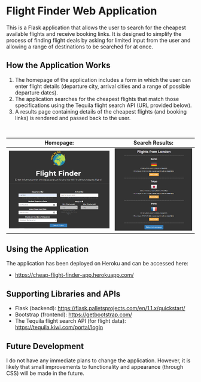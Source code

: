 # Flight Finder Web Application

This is a Flask application that allows the user to search for the cheapest available flights and receive booking links. It is designed to simplify the process of finding flight deals by asking for limited input from the user and allowing a range of destinations to be searched for at once.

## How the Application Works
1. The homepage of the application includes a form in which the user can enter flight details (departure city, arrival cities and a range of possible departure dates).   
1. The application searches for the cheapest flights that match those specifications using the Tequila flight search API (URL provided below).  
1. A results page containing details of the cheapest flights (and booking links) is rendered and passed back to the user.
<br>

|                          Homepage:                      |                  Search Results:                 |
| ------------------------------------------------------- | ------------------------------------------------ |
| <img src="/images/flight-finder-search.png">             |<img src="/images/flight-results.png">             |

## Using the Application
The application has been deployed on Heroku and can be accessed here:  
* https://cheap-flight-finder-app.herokuapp.com/


## Supporting Libraries and APIs
* Flask (backend): https://flask.palletsprojects.com/en/1.1.x/quickstart/  
* Bootstrap (frontend): https://getbootstrap.com/  
* The Tequila flight search API (for flight data): https://tequila.kiwi.com/portal/login  

## Future Development  
I do not have any immediate plans to change the application. However, it is likely that small improvements to functionality and appearance (through CSS) will be made in the future.
